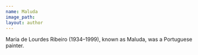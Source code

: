 ```yaml
---
name: Maluda
image_path:
layout: author
---
```

Maria de Lourdes Ribeiro (1934–1999), known as Maluda, was a Portuguese painter.
